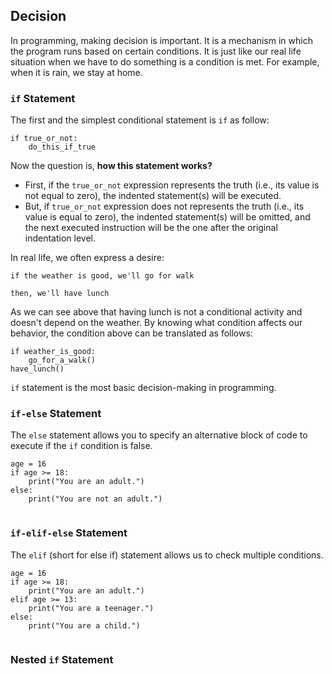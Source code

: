 ## Decision

In programming, making decision is important. It is a mechanism in which the program runs based on certain conditions. It is just like our real life situation when we have to do something is a condition is met. For example, when it is rain, we stay at home. 

### ``if`` Statement

The first and the simplest conditional statement is ``if`` as follow:

```
if true_or_not:
	do_this_if_true
```

Now the question is, **how this statement works?**

* First, if the ``true_or_not`` expression represents the truth (i.e., its value is not equal to zero), the indented statement(s) will be executed.
* But, if ``true_or_not`` expression does not represents the truth (i.e., its value is equal to zero), the indented statement(s) will be omitted, and the next executed instruction will be the one after the original indentation level.

In real life, we often express a desire:

```
if the weather is good, we'll go for walk

then, we'll have lunch
```

As we can see above that having lunch is not a conditional activity and doesn't depend on the weather. By knowing what condition affects our behavior, the condition above can be translated as follows:

```
if weather_is_good:
	go_for_a_walk()
have_lunch()
```

``if`` statement is the most basic decision-making in programming.

### ``if-else`` Statement

The `else` statement allows you to specify an alternative block of code to execute if the `if` condition is false.

```
age = 16
if age >= 18:
    print("You are an adult.")
else:
    print("You are not an adult.")
```

```

```

### ``if-elif-else`` Statement

The `elif` (short for else if) statement allows us to check multiple conditions.

```
age = 16
if age >= 18:
    print("You are an adult.")
elif age >= 13:
    print("You are a teenager.")
else:
    print("You are a child.")

```

<pre><div class="dark bg-gray-950 rounded-md border-[0.5px] border-token-border-medium"><div class="flex items-center relative text-token-text-secondary bg-token-main-surface-secondary px-4 py-2 text-xs font-sans justify-between rounded-t-md"><span></span></div></div></pre>

### Nested ``if`` Statement
